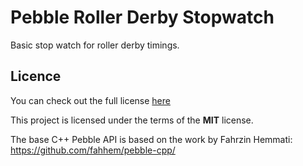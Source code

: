# Pebble Roller Derby Stopwatch

Basic stop watch for roller derby timings.

## Licence

You can check out the full license [here](https://github.com/nornex/pebble-derby-stopwatch/blob/master/LICENSE)

This project is licensed under the terms of the **MIT** license.

The base C++ Pebble API is based on the work by Fahrzin Hemmati: https://github.com/fahhem/pebble-cpp/
